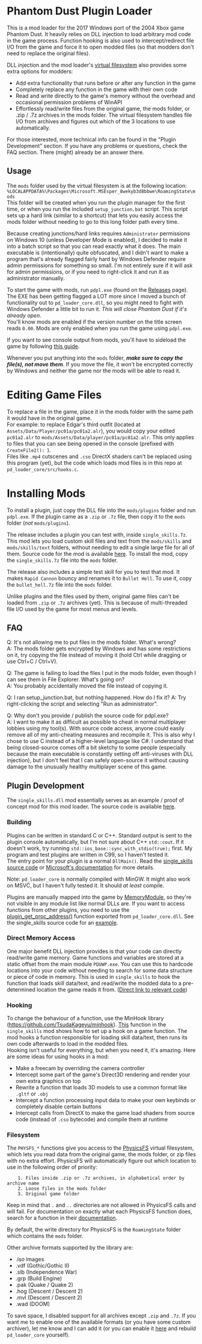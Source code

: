 # Phantom Dust Plugin Loader
This is a mod loader for the 2017 Windows port of the 2004 Xbox game Phantom Dust. It heavily relies on DLL
injection to load arbitrary mod code in the game process. Function hooking is also used to intercept/redirect file I/O
from the game and force it to open modded files (so that modders don't need to replace the original files).

DLL injection and the mod loader's [virtual filesystem](https://github.com/icculus/physfs) also provides some extra
options for modders:
- Add extra functionality that runs before or after any function in the game
- Completely replace any function in the game with their own code
- Read and write directly to the game's memory without the overhead and occasional permission problems of WinAPI
- Effortlessly read/write files from the original game, the mods folder, or .zip / .7z archives in the mods folder.
  The virtual filesystem handles file I/O from archives and figures out which of the 3 locations to use automatically.

For those interested, more technical info can be found in the "Plugin Development" section. If you have any problems
or questions, check the FAQ section. There (might) already be an answer there.

## Usage
The `mods` folder used by the virtual filesystem is at the following location:   
`%LOCALAPPDATA%\Packages\Microsoft.MSEsper_8wekyb3d8bbwe\RoamingState\mods`   
This folder will be created when you run the plugin manager for the first time, or when you run the included
`setup_junction.bat` script. This script sets up a hard link (similar to a shortcut) that lets you easily access the
mods folder without needing to go to this long folder path every time.

Because creating junctions/hard links requires `Administrator` permissions on Windows 10 (unless Developer Mode is
enabled), I decided to make it into a batch script so that you can read exactly what it does.
The main executable is (intentionally) quite obfuscated, and I didn't want to make a program that's already flagged 
fairly hard by Windows Defender require admin permissions for something so small. I'm not entirely sure if it will ask
for admin permissions, or if you need to right-click it and run it as administrator manually.

To start the game with mods, run `pdpl.exe` (found on the [Releases](https://github.com/Torphedo/pd_loader_core/releases) page).
The EXE has been getting flagged a LOT more since I moved a bunch of functionality out to `pd_loader_core.dll`, so you
might need to fight with Windows Defender a little bit to run it. *This will close Phantom Dust if it's already open*.  
You'll know mods are enabled if the version number on the title screen reads `0.00`. Mods are only enabled when
you run the game using `pdpl.exe`.

If you want to see console output from mods, you'll have to sideload the game by following [this guide](https://phantomdust.miraheze.org/wiki/Help:Dumping_the_game_files).   

Whenever you put anything into the `mods` folder, ***make sure to copy the file(s), not move them***. If you move the
file, it won't be encrypted correctly by Windows and neither the game nor the mods will be able to read it.

# Editing Game Files
To replace a file in the game, place it in the mods folder with the same path it would have in the original game.   
For example: to replace Edgar's third outfit (located at `Assets/Data/Player/pc01a/pc01a2.alr`), you would copy your
edited `pc01a2.alr` to `mods/Assets/Data/player/pc01a/pc01a2.alr`. This only applies to files that you can see being
opened in the console (prefixed with `CreateFile2(): `).   
Files like `.mp4` cutscenes and `.cso` DirectX shaders can't be replaced using this program (yet), but the code which
loads mod files is in this repo at `pd_loader_core/src/hooks.c`.

# Installing Mods
To install a plugin, just copy the DLL file into the `mods/plugins` folder and run `pdpl.exe`. If the plugin came as a
`.zip` or `.7z` file, then copy it to the `mods` folder (*not* `mods/plugins`).

The release includes a plugin you can test with, inside `single_skills.7z`. This mod lets you load custom skill files
and text from the `mods/skills` and `mods/skills/text` folders, without needing to edit a single large file for all of
them. Source code for the mod is available [here](https://github.com/Torphedo/single_skills). To install the mod, copy
the `single_skills.7z` file into the `mods` folder.

The release also includes a simple test skill for you to test that mod. It makes `Rapid Cannon` bouncy and renames it
to `Bullet Hell`. To use it, copy the `bullet_hell.7z` file into the `mods` folder.

Unlike plugins and the files used by them, original game files can't be loaded from `.zip` or `.7z` archives (yet).
This is because of multi-threaded file I/O used by the game for most menus and levels.

## FAQ
Q: It's not allowing me to put files in the mods folder. What's wrong?  
A: The mods folder gets encrypted by Windows and has some restrictions on it, try copying the file instead of moving it
(hold Ctrl while dragging or use Ctrl+C / Ctrl+V).

Q: The game is failing to load the files I put in the mods folder, even though I can see them in File Explorer. What's 
going on?  
A: You probably accidentally moved the file instead of copying it.

Q: I ran setup_junction.bat, but nothing happened. How do I fix it?
A: Try right-clicking the script and selecting "Run as administrator".

Q: Why don't you provide / publish the source code for pdpl.exe?  
A: I want to make it as difficult as possible to cheat in normal multiplayer lobbies using my tool(s). With source code
access, anyone could easily remove all of my anti-cheating measures and recompile it. This is also why I chose to use C
instead of a higher-level language like C#. I understand that being closed-source comes off a bit sketchy to some people
(especially because the main executable is constantly setting off anti-viruses with DLL injection), but I don't feel
that I can safely open-source it without causing damage to the unusually healthy multiplayer scene of this game.

## Plugin Development

The `single_skills.dll` mod essentially serves as an example / proof of concept mod for this mod loader. The source
code is available [here](https://github.com/Torphedo/single_skills).

### Building
Plugins can be written in standard C or C++. Standard output is sent to the plugin console automatically, but I'm not
sure about C++ `std::cout`. If it doesn't work, try running `std::ios_base::sync_with_stdio(true);` first. My program
and test plugins are written in C99, so I haven't tested it.  
The entry point for your plugin is a normal `DllMain()`. Read the [single_skills source code](https://github.com/Torphedo/single_skills/blob/master/single_skills/src/dll_main.c#L203-L211)
or [Microsoft's documentation](https://learn.microsoft.com/en-us/windows/win32/dlls/dllmain) for more details.

Note: `pd_loader_core` is normally compiled with MinGW. It might also work on MSVC, but I haven't fully tested it.
It should *at least* compile.

Plugins are manually mapped into the game by [MemoryModule](https://github.com/Torphedo/MemoryModule), so they're not
visible in any module list like normal DLLs are. If you want to access functions from other plugins, you need to use
the [plugin_get_proc_address()](https://github.com/Torphedo/pd_loader_core/blob/main/pd_loader_core/src/plugins.c#L45-L52)
function exported from `pd_loader_core.dll`. See the single_skills source code for an [example](https://github.com/Torphedo/single_skills/blob/master/single_skills/src/imports.h#L17-L29).

### Direct Memory Access
One major benefit DLL injection provides is that your code can directly read/write game memory. Game functions and
variables are stored at a static offset from the main module `PDUWP.exe`. You can use this to hardcode locations into
your code without needing to search for some data structure or piece of code in memory. This is used in `single_skills`
to hook the function that loads skill data/text, and read/write the modded data to a pre-determined location the game
reads it from. ([Direct link to relevant code](https://github.com/Torphedo/single_skills/blob/master/single_skills/src/dll_main.c#L176-L179))

### Hooking
To change the behaviour of a function, use the MinHook library (https://github.com/TsudaKageyu/minhook).
[This](https://github.com/Torphedo/single_skills/blob/master/single_skills/src/dll_main.c#L181-L189) function in the
`single_skills` mod shows how to set up a hook on a game function. The mod hooks a function responsible for loading
skill data/text, then runs its own code afterwards to load in the modded files.  
Hooking isn't useful for everything, but when you need it, it's amazing. Here are some ideas for using hooks in a mod:
- Make a freecam by overriding the camera controller
- Intercept some part of the game's Direct3D rendering and render your own extra graphics on top
- Rewrite a function that loads 3D models to use a common format like `.gltf` or `.obj`
- Intercept a function processing input data to make your own keybinds or completely disable certain buttons
- Intercept calls from DirectX to make the game load shaders from source code (instead of `.cso` bytecode) and compile them at runtime

### Filesystem
The `PHYSFS_*` functions give you access to the [PhysicsFS](https://github.com/icculus/physfs) virtual filesystem,
which lets you read data from the original game, the mods folder, or zip files with no extra effort. PhysicsFS will
automatically figure out which location to use in the following order of priority:
```
    1. Files inside .zip or .7z archives, in alphabetical order by archive name
    2. Loose files in the mods folder
    3. Original game folder
```
Keep in mind that `.` and `..` directories are not allowed in PhysicsFS calls and will fail. For documentation on
exactly what each PhysicsFS function does, search for a function in their
[documentation](http://www.icculus.org/physfs/docs/html/physfs_8h.html).

By default, the write directory for PhysicsFS is the `RoamingState` folder which contains the `mods` folder.

Other archive formats supported by the library are:
- .iso images
- .vdf (Gothic/Gothic II)
- .slb (Independence War)
- .grp (Build Engine)
- .pak (Quake / Quake 2)
- .hog (Descent / Descent 2)
- .mvl (Descent / Descent 2)
- .wad (DOOM)

To save space, I disabled support for all archives except `.zip` and `.7z`. If you want me to enable one of the
available formats (or you have some custom archiver), let me know and I can add it (or you can enable it [here](https://github.com/Torphedo/pd_loader_core/blob/main/CMakeLists.txt#L19-L27)
and rebuild `pd_loader_core` yourself).
